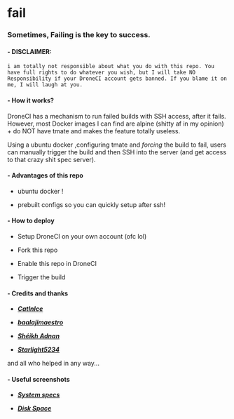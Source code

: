 # fail
### Sometimes, Failing is the key to success. ###


#### - DISCLAIMER: ####
```
i am totally not responsible about what you do with this repo. You have full rights to do whatever you wish, but I will take NO Responsibility if your DroneCI account gets banned. If you blame it on me, I will laugh at you.
```

#### - How it works? ####

DroneCI has a mechanism to run failed builds with SSH access, after it fails. However, most Docker images I can find are alpine (shitty af in my opinion) + do NOT have tmate and makes the feature totally useless.

Using a ubuntu docker ,configuring tmate and *forcing* the build to fail, users can manually trigger the build and then SSH into the server (and get access to that crazy shit spec server).


#### - Advantages of this repo ####

- ubuntu docker !

- prebuilt configs so you can quickly setup after ssh!

#### - How to deploy ####

- Setup DroneCI on your own account (ofc lol)

- Fork this repo

- Enable this repo in DroneCI

- Trigger the build 

#### - Credits and thanks ####

- [***CatInIce***](https://github.com/catinice)

- [***baalajimaestro***](https://github.com/baalajimaestro)

- [***Shéikh Adnan***](https://github.com/ElytrA8)

- [***Starlight5234***](https://github.com/starlight5234)

and all who helped in any way...

#### - Useful screenshots ####

- [***System specs***](https://github.com/FutureDrones/fail-p/raw/main/.github/specs.png)

- [***Disk Space***](https://github.com/FutureDrones/fail-p/raw/main/.github/disks.png)
